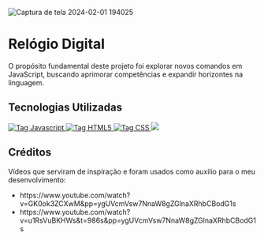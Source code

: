 
![Captura de tela 2024-02-01 194025](https://github.com/MuriloSegger/Relogio_Digital/assets/140568760/b344b0fc-81a8-4653-b830-46d858d6f33a)

<h1>Relógio Digital</h1>
  <p>O propósito fundamental deste projeto foi explorar novos comandos em JavaScript, buscando aprimorar competências e expandir horizontes na linguagem.</p>
<h2><strong>Tecnologias Utilizadas</strong></h2>

<a href="https://developer.mozilla.org/pt-BR/docs/Web/JavaScript">
    <img src="https://img.shields.io/badge/javascript-%23323330.svg?style=for-the-badge&logo=javascript&logoColor=%23F7DF1E" alt="Tag Javascript">
</a>
<a href="https://developer.mozilla.org/pt-BR/docs/Web/HTML">
    <img src="https://img.shields.io/badge/html5-%23E34F26.svg?style=for-the-badge&logo=html5&logoColor=white" alt="Tag HTML5">
</a>
<a href="https://developer.mozilla.org/pt-BR/docs/Web/CSS">
    <img src="https://img.shields.io/badge/css3-%231572B6.svg?style=for-the-badge&logo=css3&logoColor=white" alt="Tag CSS">
</a>
<a href="https://git-scm.com/doc">
    <img src="https://img.shields.io/badge/git-%23F05033.svg?style=for-the-badge&logo=git&logoColor=white">
</a>
<h2><strong>Créditos</strong></h2>
  <p>Vídeos que serviram de inspiração e foram usados como auxilio para o meu desenvolvimento:</p>
  <ul>
    <li>https://www.youtube.com/watch?v=GK0ok3ZCXwM&pp=ygUVcmVsw7NnaW8gZGlnaXRhbCBodG1s</li>
    <li>https://www.youtube.com/watch?v=u1RsVuBKHWs&t=986s&pp=ygUVcmVsw7NnaW8gZGlnaXRhbCBodG1s</li>
  </ul>
